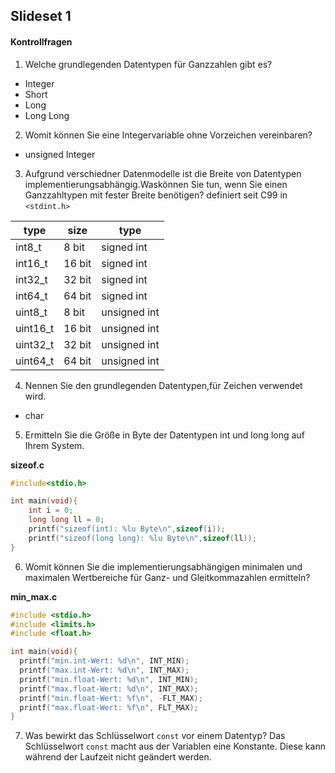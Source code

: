 ## Slideset 1
#### Kontrollfragen
1. Welche grundlegenden Datentypen für Ganzzahlen gibt es?
- Integer
- Short
- Long
- Long Long
2. Womit können Sie eine Integervariable ohne Vorzeichen vereinbaren?
- unsigned Integer
3. Aufgrund verschiedner Datenmodelle ist die Breite von Datentypen implementierungsabhängig.Waskönnen Sie tun, wenn Sie einen Ganzzahltypen mit fester Breite benötigen?
definiert seit C99 in `<stdint.h>`

type | size  | type
---|---|---
int8_t | 8 bit | signed int
int16_t | 16 bit | signed int
int32_t | 32 bit | signed int
int64_t | 64 bit | signed int
uint8_t | 8 bit | unsigned int
uint16_t | 16 bit | unsigned int
uint32_t | 32 bit | unsigned int
uint64_t | 64 bit | unsigned int
4. Nennen Sie den grundlegenden Datentypen,für Zeichen verwendet wird.
 - char
5. Ermitteln Sie die Größe in Byte der Datentypen int und long long auf Ihrem System.

**sizeof.c**
```c
#include<stdio.h>

int main(void){
    int i = 0;
    long long ll = 0;
    printf("sizeof(int): %lu Byte\n",sizeof(i));
    printf("sizeof(long long): %lu Byte\n",sizeof(ll));
}
```

6. Womit können Sie die implementierungsabhängigen minimalen und maximalen Wertbereiche für Ganz- und Gleitkommazahlen ermitteln?

**min_max.c**
```c
#include <stdio.h>
#include <limits.h>
#include <float.h>

int main(void){
  printf("min.int-Wert: %d\n", INT_MIN);
  printf("max.int-Wert: %d\n", INT_MAX);
  printf("min.float-Wert: %d\n", INT_MIN);
  printf("max.float-Wert: %d\n", INT_MAX);
  printf("min.float-Wert: %f\n", -FLT_MAX);
  printf("max.float-Wert: %f\n", FLT_MAX);
}
```
7. Was bewirkt das Schlüsselwort `const` vor einem Datentyp?
Das Schlüsselwort `const` macht aus der Variablen eine Konstante. Diese kann während der Laufzeit nicht geändert werden.
